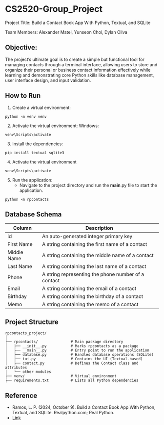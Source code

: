 # CS2520-Group_Project
Project Title: Build a Contact Book App With Python, Textual, and SQLite

Team Members: Alexander Matei, Yunseon Choi, Dylan Oliva

## Objective:
The project’s ultimate goal is to create a simple but functional tool for managing contacts through a terminal interface, allowing users to store and organize their personal or business contact information effectively while learning and demonstrating core Python skills like database management, user interface design, and input validation.

## How to Run
1. Create a virtual environment:
```
python -m venv venv
```

2. Activate the virtual environment:
Windows:
```
venv\Scripts\activate
```

3. Install the dependencies:
```
pip install textual sqlite3
```
 
4. Activate the virtual environment 
```
venv\Scripts\activate
```
5. Run the application:
   * Navigate to the project directory and run the __main__.py file to start the application.
```
python -m rpcontacts
```


## Database Schema

| Column  |  Description |
|---|---|
| id |An auto-generated integer primary key
|  First Name |  A string containing the first name of a contact |
|  Middle Name |  A string containing the middle name of a contact |
|  Last Name |  A string containing the last name of a contact |
| Phone  |  A string representing the phone number of a contact |
|  Email |  A string containing the email of a contact | 	
|  Birthday |  A string containing the birthday of a contact |
|  Memo |  A string containing the memo of a contact |

## Project Structure
```
rpcontacts_project/
│
├── rpcontacts/               # Main package directory
│   ├── __init__.py           # Marks rpcontacts as a package
│   ├── __main__.py           # Entry point to run the application
│   ├── database.py           # Handles database operations (SQLite)
│   ├── tui.py                # Contains the UI (Textual-based)
│   ├── contact.py            # Defines the Contact class and attributes
│   └── other modules
├── venv/                     # Virtual environment
├── requirements.txt          # Lists all Python dependencies
```
 	
## Reference
* Ramos, L. P. (2024, October 9). Build a Contact Book App With Python, Textual, and SQLite. Realpython.com; Real Python.
* [Link](https://realpython.com/contact-book-python-textual/)

